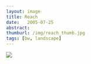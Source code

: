 ```yaml
---
layout: image
title: Reach
date:   2005-07-25
abstract: 
thumburl: /img/reach_thumb.jpg
tags: [bw, landscape]
---
```

![](/img/reach.jpg)

